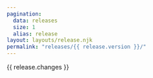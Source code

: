 ```yaml
---
pagination:
  data: releases
  size: 1
  alias: release
layout: layouts/release.njk
permalink: "releases/{{ release.version }}/"
---
```

{{ release.changes }}